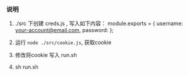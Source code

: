 ### 说明

1. ./src 下创建 creds.js , 写入如下内容：
  module.exports = {
    username: <your-account@email.com>,
    password: <password>
};

2. 运行 ``` node ./src/cookie.js ```, 获取cookie

3. 修改将cookie 写入 run.sh

4. sh run.sh
